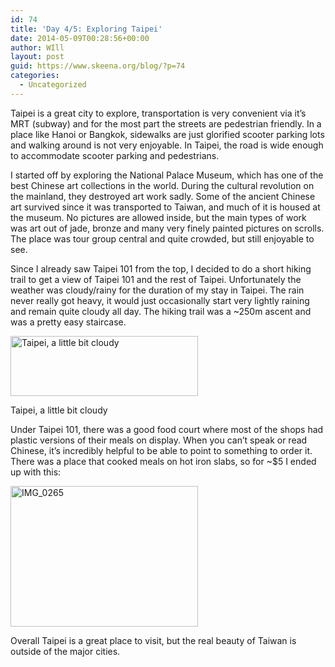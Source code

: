 ```yaml
---
id: 74
title: 'Day 4/5: Exploring Taipei'
date: 2014-05-09T00:28:56+00:00
author: WIll
layout: post
guid: https://www.skeena.org/blog/?p=74
categories:
  - Uncategorized
---
```

Taipei is a great city to explore, transportation is very convenient via it&#8217;s MRT (subway) and for the most part the streets are pedestrian friendly. In a place like Hanoi or Bangkok, sidewalks are just glorified scooter parking lots and walking around is not very enjoyable. In Taipei, the road is wide enough to accommodate scooter parking and pedestrians.

I started off by exploring the National Palace Museum, which has one of the best Chinese art collections in the world. During the cultural revolution on the mainland, they destroyed art work sadly. Some of the ancient Chinese art survived since it was transported to Taiwan, and much of it is housed at the museum. No pictures are allowed inside, but the main types of work was art out of jade, bronze and many very finely painted pictures on scrolls. The place was tour group central and quite crowded, but still enjoyable to see.

Since I already saw Taipei 101 from the top, I decided to do a short hiking trail to get a view of Taipei 101 and the rest of Taipei. Unfortunately the weather was cloudy/rainy for the duration of my stay in Taipei. The rain never really got heavy, it would just occasionally start very lightly raining and remain quite cloudy all day. The hiking trail was a ~250m ascent and was a pretty easy staircase.

<div id="attachment_75" style="width: 310px" class="wp-caption alignnone">
  <a href="https://www.skeena.org/blog/wp-content/uploads/2014/05/IMG_0266.jpg"><img aria-describedby="caption-attachment-75" loading="lazy" class="size-medium wp-image-75" src="https://www.skeena.org/blog/wp-content/uploads/2014/05/IMG_0266-300x96.jpg" alt="Taipei, a little bit cloudy" width="300" height="96" srcset="https://www.skeena.org/blog/wp-content/uploads/2014/05/IMG_0266-300x96.jpg 300w, https://www.skeena.org/blog/wp-content/uploads/2014/05/IMG_0266-1024x330.jpg 1024w, https://www.skeena.org/blog/wp-content/uploads/2014/05/IMG_0266-500x161.jpg 500w" sizes="(max-width: 300px) 100vw, 300px" /></a>
  
  <p id="caption-attachment-75" class="wp-caption-text">
    Taipei, a little bit cloudy
  </p>
</div>

Under Taipei 101, there was a good food court where most of the shops had plastic versions of their meals on display. When you can&#8217;t speak or read Chinese, it&#8217;s incredibly helpful to be able to point to something to order it. There was a place that cooked meals on hot iron slabs, so for ~$5 I ended up with this:

[<img loading="lazy" class="alignnone size-medium wp-image-76" src="https://www.skeena.org/blog/wp-content/uploads/2014/05/IMG_0265-300x225.jpg" alt="IMG_0265" width="300" height="225" srcset="https://www.skeena.org/blog/wp-content/uploads/2014/05/IMG_0265-300x225.jpg 300w, https://www.skeena.org/blog/wp-content/uploads/2014/05/IMG_0265-1024x768.jpg 1024w, https://www.skeena.org/blog/wp-content/uploads/2014/05/IMG_0265-500x375.jpg 500w" sizes="(max-width: 300px) 100vw, 300px" />](https://www.skeena.org/blog/wp-content/uploads/2014/05/IMG_0265.jpg)

Overall Taipei is a great place to visit, but the real beauty of Taiwan is outside of the major cities.
